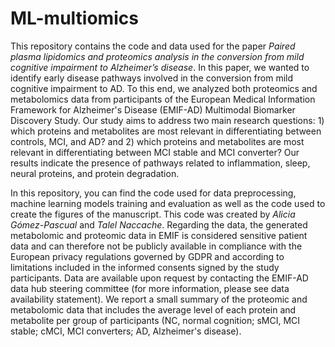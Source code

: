 # ML-multiomics

This repository contains the code and data used for the paper *Paired plasma lipidomics and proteomics analysis in the conversion from mild cognitive impairment to Alzheimer’s disease*. In this paper, we wanted to identify early disease pathways involved in the conversion from mild cognitive impairment to AD. To this end, we analyzed both proteomics and metabolomics data from participants of the European Medical Information Framework for Alzheimer's Disease (EMIF-AD) Multimodal Biomarker Discovery Study. Our study aims to address two main research questions: 1) which proteins and metabolites are most relevant in differentiating between controls, MCI, and AD? and 2) which proteins and metabolites are most relevant in differentiating between MCI stable and MCI converter? Our results indicate the presence of pathways related to inflammation, sleep, neural proteins, and protein degradation.  

In this repository, you can find the code used for data preprocessing, machine learning models training and evaluation as well as the code used to create the figures of the manuscript. This code was created by *Alicia Gómez-Pascual* and *Talel Naccache*. Regarding the data, the generated metabolomic and proteomic data in EMIF is considered sensitive patient data and can therefore not be publicly available in compliance with the European privacy regulations governed by GDPR and according to limitations included in the informed consents signed by the study participants. Data are available upon request by contacting the EMIF-AD data hub steering committee (for more information, please see data availability statement). We report a small summary of the proteomic and metabolomic data that includes the average level of each protein and metabolite per group of participants (NC, normal cognition; sMCI, MCI stable; cMCI, MCI converters; AD, Alzheimer's disease).



